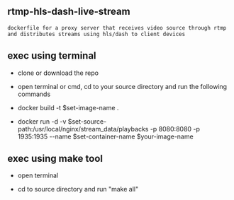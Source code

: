 ## rtmp-hls-dash-live-stream
    dockerfile for a proxy server that receives video source through rtmp and distributes streams using hls/dash to client devices

## exec using terminal

- clone or download the repo

- open terminal or cmd, cd to your source directory and run the following commands

- docker build -t $set-image-name .

- docker run -d -v $set-source-path:/usr/local/nginx/stream_data/playbacks -p 8080:8080 -p 1935:1935 --name $set-container-name $your-image-name

## exec using make tool

- open terminal 

- cd to source directory and run "make all"